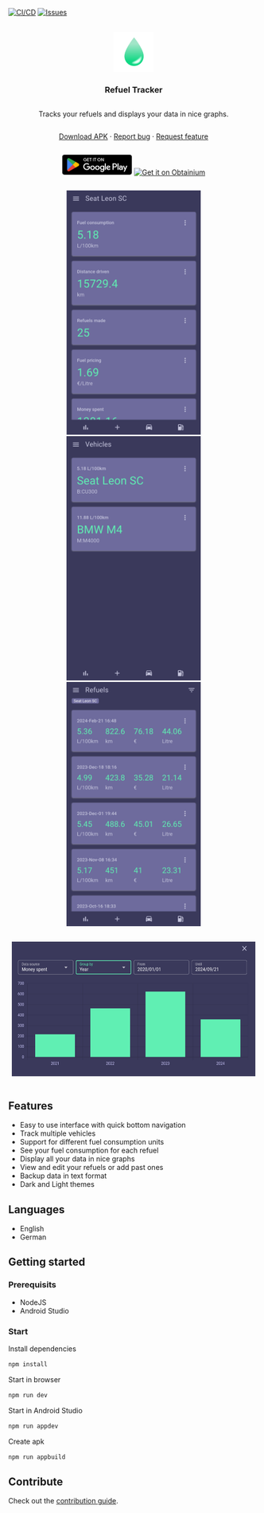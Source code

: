 [![CI/CD][ci-img]][ci-url]
[![Issues][issue-img]][issue-url]

<br />

<div align="center" style="display: flex; justify-content: center; align-items: center;">
  <a href="https://github.com/MatiasG19/refuel-tracker">
    <img src=".icons/icon.png" alt="Logo" width="80" height="80">
  </a>
</div>

<h3 align="center" style="display: flex; justify-content: center; align-items: center;">Refuel Tracker</h3>

<div align="center" style="display: flex; justify-content: center; align-items: center;">
  <p>Tracks your refuels and displays your data in nice graphs.</p>
</div>

<div align="center" style="display: flex; justify-content: center; align-items: center;">
  <p>
    <a href="https://github.com/MatiasG19/refuel-tracker/releases">Download APK</a>
    ·
    <a href="https://github.com/MatiasG19/refuel-tracker/issues">Report bug</a>
    ·
    <a href="https://github.com/MatiasG19/refuel-tracker/issues">Request feature</a>
  </p>
</div>

<div align="center" style="display: flex; justify-content: center; align-items: center;">
  <p>
    <a href="https://play.google.com/store/apps/details?id=capacitor.quasar.refueltracker&pcampaignid=pcampaignidMKT-Other-global-all-co-prtnr-py-PartBadge-Mar2515-1"><img width="141" height="41" alt="Get it on Google Play" src=".icons/google-play-badge.png"/></a>
    <a href="https://github.com/ImranR98/Obtainium"><img width="141" height="42" alt="Get it on Obtainium" src="https://raw.githubusercontent.com/ImranR98/Obtainium/main/assets/graphics/badge_obtainium.png"/></a>
  </p>
</div>

<div align="center" style="display: flex; justify-content: center; align-items: center;">
 <p>
    <img src=".screenshots/MainPage.png" alt="Screenshot" width="270" height="490">
    <img src=".screenshots/Vehicles.png" alt="Screenshot" width="270" height="490">
    <img src=".screenshots/Refuels.png" alt="Screenshot" width="270" height="490">
  </p>
</div>
<div align="center" style="display: flex; justify-content: center; align-items: center;">
  <p>
      <img src=".screenshots/Diagram.png" alt="Screenshot" width="490" height="270">
  </p>
</div>

## Features

- Easy to use interface with quick bottom navigation
- Track multiple vehicles
- Support for different fuel consumption units
- See your fuel consumption for each refuel
- Display all your data in nice graphs
- View and edit your refuels or add past ones
- Backup data in text format
- Dark and Light themes

## Languages

- English
- German

## Getting started

### Prerequisits

- NodeJS
- Android Studio

### Start

Install dependencies

```bash
npm install
```

Start in browser

```bash
npm run dev
```

Start in Android Studio

```bash
npm run appdev
```

Create apk

```bash
npm run appbuild
```

## Contribute

Check out the [contribution guide](.docs/Contribute.md).

[ci-img]: https://github.com/MatiasG19/refuel-tracker/actions/workflows/cicd.yml/badge.svg?branch=main
[ci-url]: https://github.com/MatiasG19/refuel-tracker/actions/workflows/cicd.yml
[issue-img]: https://img.shields.io/github/issues/MatiasG19/refuel-tracker
[issue-url]: https://github.com/MatiasG19/refuel-tracker/issues
